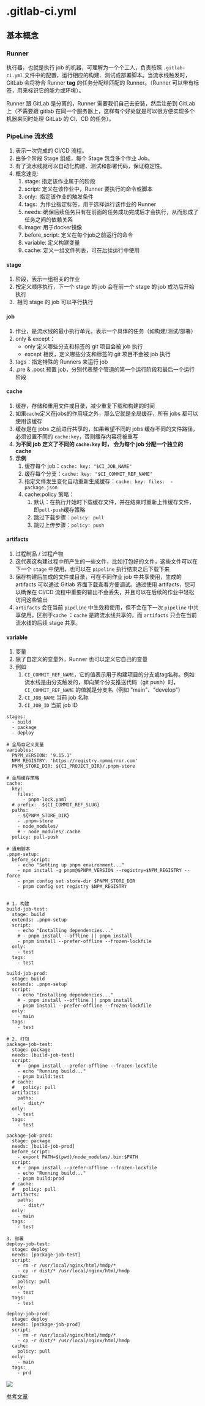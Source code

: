 # .gitlab-ci.yml

## 基本概念
### Runner
执行器，也就是执行 job 的机器，可理解为一个个工人，负责按照 `.gitlab-ci.yml` 文件中的配置，运行相应的构建、测试或部署脚本。当流水线触发时，GitLab 会将符合 Runner **tag** 的任务分配给匹配的 Runner。（Runner 可以带有标签，用来标识它的能力或环境）。

Runner 跟 GitLab 是分离的，Runner 需要我们自己去安装，然后注册到 GitLab 上（不需要跟 gitlab 在同一个服务器上，这样有个好处就是可以很方便实现多个机器来同时处理 GitLab 的 CI、CD 的任务）。


### PipeLine 流水线
1. 表示一次完成的 CI/CD 流程。
2. 由多个阶段 Stage 组成，每个 Stage 包含多个作业 Job。
3. 有了流水线就可以自动化构建、测试和部署代码，保证稳定性。
4. 概念速览: 
	1. stage: 指定该作业属于的阶段
	2. script: 定义在该作业中，Runner 要执行的命令或脚本
	3. only:  指定该作业的触发条件
	4. tags:  为作业指定标签，用于选择运行该作业的 Runner
	5. needs: 确保后续任务只有在前面的任务成功完成后才会执行，从而形成了任务之间的依赖关系
	6. image: 用于docker镜像
	7. before_script: 定义在每个job之前运行的命令
	8. variable: 定义构建变量
	9. cache: 定义一组文件列表，可在后续运行中使用

#### stage
1. 阶段，表示一组相关的作业
2. 按定义顺序执行，下一个 stage 的 job 会在前一个 stage 的 job 成功后开始执行
3.  相同 stage 的 job 可以平行执行
#### job
1. 作业，是流水线的最小执行单元，表示一个具体的任务（如构建/测试/部署）
2. only & except：
	* only 定义哪些分支和标签的 git 项目会被 job 执行
	* except 相反，定义哪些分支和标签的 git 项目不会被 job 执行
3. tags：指定特殊的 Runners 来运行 job
4. .pre & .post 预置 job，分别代表整个管道的第一个运行阶段和最后一个运行阶段
#### cache
1. 缓存，存储和重用文件或目录，减少重复下载和构建的时间
2. 如果`cache`定义在jobs的作用域之外，那么它就是全局缓存，所有 jobs 都可以使用该缓存
3. 缓存是在 jobs 之前进行共享的，如果希望不同的 jobs 缓存不同的文件路径，必须设置不同的 `cache:key`，否则缓存内容将被重写
4. **为不同 job 定义了不同的 `cache:key` 时， 会为每个 job 分配一个独立的 cache**
5. **示例**
	1. 缓存每个 job：`cache: key: "$CI_JOB_NAME"`
	2. 缓存每个分支：`cache: key: "$CI_COMMIT_REF_NAME"`
	3. 指定文件发生变化自动重新生成缓存：`cache: key: files:  - package.json`
	4. cache:policy 策略：
		1. 默认：在执行开始时下载缓存文件，并在结束时重新上传缓存文件，即`pull-push`缓存策略
		2. 跳过下载步骤：`policy: pull`
		3. 跳过上传步骤：`policy: push`
#### artifacts
1. 过程制品 / 过程产物
2. 这代表这构建过程中所产生的一些文件，比如打包好的文件，这些文件可以在下一个 `stage` 中使用，也可以在 `pipeline` 执行结束之后下载下来
3. 保存构建后生成的文件或目录，可在不同作业 job 中共享使用，生成的 artifacts 可以通过 Gitlab 界面下载查看方便调试。通过使用 artifacts，您可以确保在 CI/CD 流程中重要的输出不会丢失，并且可以在后续的作业中轻松访问这些输出
4. `artifacts` 会在当前 `pipeline` 中生效和使用，但不会在下一次 `pipeline` 中共享使用，区别于`cache` ：`cache` 是跨流水线共享的，而 `artifacts` 只会在当前流水线的后续 stage 共享。

#### variable
1. 变量
2. 除了自定义的变量外，Runner 也可以定义它自己的变量
3. 例如 
	1. `CI_COMMIT_REF_NAME`，它的值表示用于构建项目的分支或tag名称。例如流水线是由分支触发的，即向某个分支推送代码（git push）时，`CI_COMMIT_REF_NAME` 的值就是分支名（例如 "main"、"develop"）
	2. `CI_JOB_NAME` 当前 job 名称
	3. `CI_JOB_ID` 当前 job ID




```
stages:
  - build
  - package
  - deploy

# 全局自定义变量
variables:
  PNPM_VERSION: '9.15.1'
  NPM_REGISTRY: 'https://registry.npmmirror.com'
  PNPM_STORE_DIR: ${CI_PROJECT_DIR}/.pnpm-store

# 全局缓存策略
cache:
  key:
    files:
      - pnpm-lock.yaml
  # prefix:  ${CI_COMMIT_REF_SLUG}
  paths:
    - ${PNPM_STORE_DIR}
    - .pnpm-store
    - node_modules/
    # - node_modules/.cache
  policy: pull-push

# 通用脚本
.pnpm-setup:
  before_script:
    - echo "Setting up pnpm environment..."
    - npm install -g pnpm@$PNPM_VERSION --registry=$NPM_REGISTRY --force
    - pnpm config set store-dir $PNPM_STORE_DIR
    - pnpm config set registry $NPM_REGISTRY


# 1. 构建
build-job-test:
  stage: build
  extends: .pnpm-setup
  script:
    - echo "Installing dependencies..."
    # - pnpm install --offline || pnpm install
    - pnpm install --prefer-offline --frozen-lockfile
  only:
    - test
  tags:
    - test

build-job-prod:
  stage: build
  extends: .pnpm-setup
  script:
    - echo "Installing dependencies..."
    # - pnpm install --offline || pnpm install
    - pnpm install --prefer-offline --frozen-lockfile
  only:
    - main
  tags:
    - test

# 2. 打包
package-job-test:
  stage: package
  needs: [build-job-test]
  script:
    # - pnpm install --prefer-offline --frozen-lockfile
    - echo "Running build..."
    - pnpm build:test
  # cache:
  #   policy: pull
  artifacts:
    paths:
      - dist/*
  only:
    - test
  tags:
    - test

package-job-prod:
  stage: package
  needs: [build-job-prod]
  before_script:
    - export PATH=$(pwd)/node_modules/.bin:$PATH
  script:
    # - pnpm install --prefer-offline --frozen-lockfile
    - echo "Running build..."
    - pnpm build:prod
  # cache:
  #   policy: pull
  artifacts:
    paths:
      - dist/*
  only:
    - main
  tags:
    - test

3. 部署
deploy-job-test:
  stage: deploy
  needs: [package-job-test]
  script:
    - rm -r /usr/local/nginx/html/hmdp/*
    - cp -r dist/* /usr/local/nginx/html/hmdp
  cache:
    policy: pull
  only:
    - test
  tags:
    - test

deploy-job-prod:
  stage: deploy
  needs: [package-job-prod]
  script:
    - rm -r /usr/local/nginx/html/hmdp/*
    - cp -r dist/* /usr/local/nginx/html/hmdp
  cache:
    policy: pull
  only:
    - main
  tags:
    - prd

```

![](Images/Pasted%20image%2020250110120335.png)



[参考文章](https://blog.csdn.net/rubys007/article/details/135914591)
